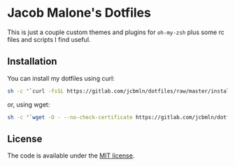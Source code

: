 # Jacob Malone's Dotfiles

This is just a couple custom themes and plugins for `oh-my-zsh` plus some rc files and scripts I find useful.

## Installation

You can install my dotfiles using curl:

```sh
sh -c "`curl -fsSL https://gitlab.com/jcbmln/dotfiles/raw/master/install.sh`"
```

or, using wget:

```sh
sh -c "`wget -O - --no-check-certificate https://gitlab.com/jcbmln/dotfiles/raw/master/install.sh`"
```

## License

The code is available under the [MIT license](LICENSE).